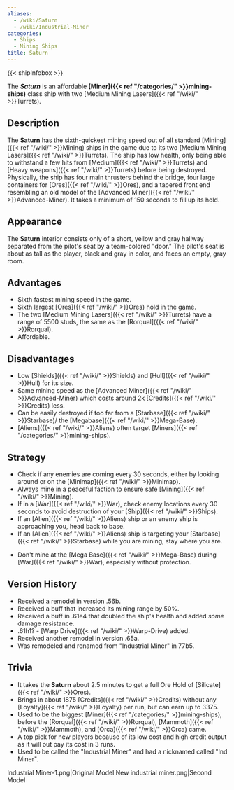 ```yaml
---
aliases:
  - /wiki/Saturn
  - /wiki/Industrial-Miner
categories:
  - Ships
  - Mining Ships
title: Saturn
---
```


{{< shipInfobox >}}

The **_Saturn_** is an affordable **[Miner]({{< ref "/categories/" >}}mining-ships)** class ship with two [Medium Mining Lasers]({{< ref "/wiki/" >}}Turrets).

## Description

The **Saturn** has the sixth-quickest mining speed out of all standard [Mining]({{< ref "/wiki/" >}}Mining) ships in the game due to its two [Medium Mining Lasers]({{< ref "/wiki/" >}}Turrets). The ship has low health, only being able to withstand a few hits from [Medium]({{< ref "/wiki/" >}}Turrets) and [Heavy weapons]({{< ref "/wiki/" >}}Turrets) before being destroyed. Physically, the ship has four main thrusters behind the bridge, four large containers for [Ores]({{< ref "/wiki/" >}}Ores), and a tapered front end resembling an old model of the [Advanced Miner]({{< ref "/wiki/" >}}Advanced-Miner). It takes a minimum of 150 seconds to fill up its hold.

## Appearance

The **Saturn** interior consists only of a short, yellow and gray hallway separated from the pilot's seat by a team-colored "door." The pilot's seat is about as tall as the player, black and gray in color, and faces an empty, gray room.

## Advantages

- Sixth fastest mining speed in the game.
- Sixth largest [Ores]({{< ref "/wiki/" >}}Ores) hold in the game.
- The two [Medium Mining Lasers]({{< ref "/wiki/" >}}Turrets) have a range of 5500 studs, the same as the [Rorqual]({{< ref "/wiki/" >}}Rorqual).
- Affordable.

## Disadvantages 

- Low [Shields]({{< ref "/wiki/" >}}Shields) and [Hull]({{< ref "/wiki/" >}}Hull) for its size.
- Same mining speed as the [Advanced Miner]({{< ref "/wiki/" >}}Advanced-Miner) which costs around 2k [Credits]({{< ref "/wiki/" >}}Credits) less.
- Can be easily destroyed if too far from a [Starbase]({{< ref "/wiki/" >}}Starbase)/ the [Megabase]({{< ref "/wiki/" >}}Mega-Base).
- [Aliens]({{< ref "/wiki/" >}}Aliens) often target [Miners]({{< ref "/categories/" >}}mining-ships).

## Strategy

- Check if any enemies are coming every 30 seconds, either by looking around or on the [Minimap]({{< ref "/wiki/" >}}Minimap).
- Always mine in a peaceful faction to ensure safe [Mining]({{< ref "/wiki/" >}}Mining).
- If in a [War]({{< ref "/wiki/" >}}War), check enemy locations every 30 seconds to avoid destruction of your [Ship]({{< ref "/wiki/" >}}Ships).
- If an [Alien]({{< ref "/wiki/" >}}Aliens) ship or an enemy ship is approaching you, head back to base.
- If an [Alien]({{< ref "/wiki/" >}}Aliens) ship is targeting your [Starbase]({{< ref "/wiki/" >}}Starbase) while you are mining, stay where you are.

<!-- -->

- Don't mine at the [Mega Base]({{< ref "/wiki/" >}}Mega-Base) during [War]({{< ref "/wiki/" >}}War), especially without protection.

## Version History

- Received a remodel in version .56b.
- Received a buff that increased its mining range by 50%.
- Received a buff in .61e4 that doubled the ship's health and added _some_ damage resistance.
- .61h1? - [Warp Drive]({{< ref "/wiki/" >}}Warp-Drive) added.
- Received another remodel in version .65a.
- Was remodeled and renamed from "Industrial Miner" in 77b5.

## Trivia

- It takes the **Saturn** about 2.5 minutes to get a full Ore Hold of [Silicate]({{< ref "/wiki/" >}}Ores).
- Brings in about 1875 [Credits]({{< ref "/wiki/" >}}Credits) without any [Loyalty]({{< ref "/wiki/" >}}Loyalty) per run, but can earn up to 3375.
- Used to be the biggest [Miner]({{< ref "/categories/" >}}mining-ships), before the [Rorqual]({{< ref "/wiki/" >}}Rorqual), [Mammoth]({{< ref "/wiki/" >}}Mammoth), and [Orca]({{< ref "/wiki/" >}}Orca) came.
- A top pick for new players because of its low cost and high credit output as it will out pay its cost in 3 runs.
- Used to be called the "Industrial Miner" and had a nicknamed called "Ind Miner".

Industrial Miner-1.png|Original Model New industrial miner.png|Second Model
